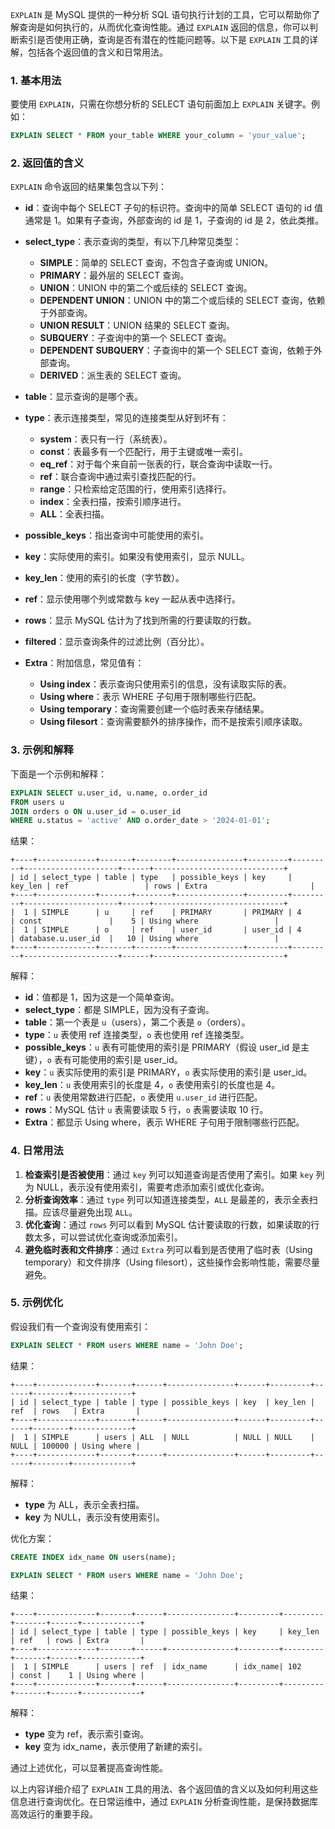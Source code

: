 `EXPLAIN` 是 MySQL 提供的一种分析 SQL 语句执行计划的工具，它可以帮助你了解查询是如何执行的，从而优化查询性能。通过 `EXPLAIN` 返回的信息，你可以判断索引是否使用正确，查询是否有潜在的性能问题等。以下是 `EXPLAIN` 工具的详解，包括各个返回值的含义和日常用法。

### 1. 基本用法

要使用 `EXPLAIN`，只需在你想分析的 SELECT 语句前面加上 `EXPLAIN` 关键字。例如：

```sql
EXPLAIN SELECT * FROM your_table WHERE your_column = 'your_value';
```

### 2. 返回值的含义

`EXPLAIN` 命令返回的结果集包含以下列：

- **id**：查询中每个 SELECT 子句的标识符。查询中的简单 SELECT 语句的 id 值通常是 1。如果有子查询，外部查询的 id 是 1，子查询的 id 是 2，依此类推。

- **select_type**：表示查询的类型，有以下几种常见类型：
  - **SIMPLE**：简单的 SELECT 查询，不包含子查询或 UNION。
  - **PRIMARY**：最外层的 SELECT 查询。
  - **UNION**：UNION 中的第二个或后续的 SELECT 查询。
  - **DEPENDENT UNION**：UNION 中的第二个或后续的 SELECT 查询，依赖于外部查询。
  - **UNION RESULT**：UNION 结果的 SELECT 查询。
  - **SUBQUERY**：子查询中的第一个 SELECT 查询。
  - **DEPENDENT SUBQUERY**：子查询中的第一个 SELECT 查询，依赖于外部查询。
  - **DERIVED**：派生表的 SELECT 查询。

- **table**：显示查询的是哪个表。

- **type**：表示连接类型，常见的连接类型从好到坏有：
  - **system**：表只有一行（系统表）。
  - **const**：表最多有一个匹配行，用于主键或唯一索引。
  - **eq_ref**：对于每个来自前一张表的行，联合查询中读取一行。
  - **ref**：联合查询中通过索引查找匹配的行。
  - **range**：只检索给定范围的行，使用索引选择行。
  - **index**：全表扫描，按索引顺序进行。
  - **ALL**：全表扫描。

- **possible_keys**：指出查询中可能使用的索引。

- **key**：实际使用的索引。如果没有使用索引，显示 NULL。

- **key_len**：使用的索引的长度（字节数）。

- **ref**：显示使用哪个列或常数与 key 一起从表中选择行。

- **rows**：显示 MySQL 估计为了找到所需的行要读取的行数。

- **filtered**：显示查询条件的过滤比例（百分比）。

- **Extra**：附加信息，常见值有：
  - **Using index**：表示查询只使用索引的信息，没有读取实际的表。
  - **Using where**：表示 WHERE 子句用于限制哪些行匹配。
  - **Using temporary**：查询需要创建一个临时表来存储结果。
  - **Using filesort**：查询需要额外的排序操作，而不是按索引顺序读取。

### 3. 示例和解释

下面是一个示例和解释：

```sql
EXPLAIN SELECT u.user_id, u.name, o.order_id
FROM users u
JOIN orders o ON u.user_id = o.user_id
WHERE u.status = 'active' AND o.order_date > '2024-01-01';
```

结果：

```
+----+-------------+-------+--------+---------------+---------+---------+---------------------+------+-----------------------------+
| id | select_type | table | type   | possible_keys | key     | key_len | ref                 | rows | Extra                       |
+----+-------------+-------+--------+---------------+---------+---------+---------------------+------+-----------------------------+
|  1 | SIMPLE      | u     | ref    | PRIMARY       | PRIMARY | 4       | const               |    5 | Using where                 |
|  1 | SIMPLE      | o     | ref    | user_id       | user_id | 4       | database.u.user_id  |   10 | Using where                 |
+----+-------------+-------+--------+---------------+---------+---------+---------------------+------+-----------------------------+
```

解释：

- **id**：值都是 1，因为这是一个简单查询。
- **select_type**：都是 SIMPLE，因为没有子查询。
- **table**：第一个表是 `u`（users），第二个表是 `o`（orders）。
- **type**：`u` 表使用 ref 连接类型，`o` 表也使用 ref 连接类型。
- **possible_keys**：`u` 表有可能使用的索引是 PRIMARY（假设 user_id 是主键），`o` 表有可能使用的索引是 user_id。
- **key**：`u` 表实际使用的索引是 PRIMARY，`o` 表实际使用的索引是 user_id。
- **key_len**：`u` 表使用索引的长度是 4，`o` 表使用索引的长度也是 4。
- **ref**：`u` 表使用常数进行匹配，`o` 表使用 `u.user_id` 进行匹配。
- **rows**：MySQL 估计 `u` 表需要读取 5 行，`o` 表需要读取 10 行。
- **Extra**：都显示 Using where，表示 WHERE 子句用于限制哪些行匹配。

### 4. 日常用法

1. **检查索引是否被使用**：通过 `key` 列可以知道查询是否使用了索引。如果 `key` 列为 NULL，表示没有使用索引，需要考虑添加索引或优化查询。
2. **分析查询效率**：通过 `type` 列可以知道连接类型，`ALL` 是最差的，表示全表扫描。应该尽量避免出现 `ALL`。
3. **优化查询**：通过 `rows` 列可以看到 MySQL 估计要读取的行数，如果读取的行数太多，可以尝试优化查询或添加索引。
4. **避免临时表和文件排序**：通过 `Extra` 列可以看到是否使用了临时表（Using temporary）和文件排序（Using filesort），这些操作会影响性能，需要尽量避免。

### 5. 示例优化

假设我们有一个查询没有使用索引：

```sql
EXPLAIN SELECT * FROM users WHERE name = 'John Doe';
```

结果：

```
+----+-------------+-------+------+---------------+------+---------+------+--------+-------------+
| id | select_type | table | type | possible_keys | key  | key_len | ref  | rows   | Extra       |
+----+-------------+-------+------+---------------+------+---------+------+--------+-------------+
|  1 | SIMPLE      | users | ALL  | NULL          | NULL | NULL    | NULL | 100000 | Using where |
+----+-------------+-------+------+---------------+------+---------+------+--------+-------------+
```

解释：

- **type** 为 ALL，表示全表扫描。
- **key** 为 NULL，表示没有使用索引。

优化方案：

```sql
CREATE INDEX idx_name ON users(name);

EXPLAIN SELECT * FROM users WHERE name = 'John Doe';
```

结果：

```
+----+-------------+-------+------+---------------+---------+---------+-------+------+-------------+
| id | select_type | table | type | possible_keys | key     | key_len | ref   | rows | Extra       |
+----+-------------+-------+------+---------------+---------+---------+-------+------+-------------+
|  1 | SIMPLE      | users | ref  | idx_name      | idx_name| 102     | const |    1 | Using where |
+----+-------------+-------+------+---------------+---------+---------+-------+------+-------------+
```

解释：

- **type** 变为 ref，表示索引查询。
- **key** 变为 idx_name，表示使用了新建的索引。

通过上述优化，可以显著提高查询性能。

以上内容详细介绍了 `EXPLAIN` 工具的用法、各个返回值的含义以及如何利用这些信息进行查询优化。在日常运维中，通过 `EXPLAIN` 分析查询性能，是保持数据库高效运行的重要手段。
